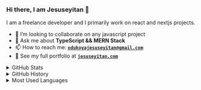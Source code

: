 ### Hi there, I am Jesuseyitan 👋

I am a freelance developer and I primarily work on react and nextjs projects.

<!--
**Setoryz/Setoryz** is a ✨ _special_ ✨ repository because its `README.md` (this file) appears on your GitHub profile. -->

<!-- Here are some ideas to get you started: -->

<!-- - 🔭 I’m currently working on ... -->

<!-- - 🌱 I’m currently learning best React Development Practices -->
<!-- - 🤔 I’m looking for help with ... -->

- 👯 I’m looking to collaborate on any javascript project
- 💬 Ask me about **TypeScript && MERN Stack**
- 📫 How to reach me: **[`odukoyajesuseyitan@gmail.com`](mailto:odukoyajesuseyitan@gmail.com)**
- 💼 See my full portfolio at **[`jesuseyitan.com`](https://jesuseyitan.com)**
  <!-- - 😄 Pronouns: ... -->
  <!-- - ⚡ Fun fact: ... -->

<div>
<details>
  <summary>GitHub Stats</summary>

  <img align="center" alt="codeSTACKr's GitHub Stats" src="https://github-readme-stats.codestackr.vercel.app/api?username=setoryz&show_icons=true&hide_border=true" />

</details>
</div>

<div>
<details>
  <summary>GitHub History</summary>
  <p><img align="center" src="https://github-readme-streak-stats.herokuapp.com/?user=setoryz&" alt="setoryz" /></p>
.
</details>
</div>

<div>
<details>
  <summary>Most Used Languages</summary>

<p><img align="center" src="https://github-readme-stats.vercel.app/api/top-langs?username=setoryz&show_icons=true&locale=en&layout=compact" alt="drakosi99" /></p>
</details>
</div>

